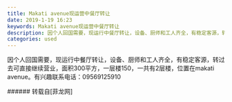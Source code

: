 ```yaml
---
title: Makati avenue现运营中餐厅转让
date: 2019-1-19 16:23
keywords: Makati avenue现运营中餐厅转让
description: 因个人回国需要，现运行中餐厅转让，设备、厨师和工人齐全，有稳定客源，转过去可直接继续营业，面积300平方，一层楼150，一共有2层楼，位置在makati avenue。有兴趣联系电话：09569125910
categories: used
---
```

<td class="t_f" id="postmessage_2741291">

因个人回国需要，现运行中餐厅转让，设备、厨师和工人齐全，有稳定客源，转过去可直接继续营业，面积300平方，一层楼150，一共有2层楼，位置在makati avenue。有兴趣联系电话：09569125910<br/>
</td>
###### 转载自[菲龙网]